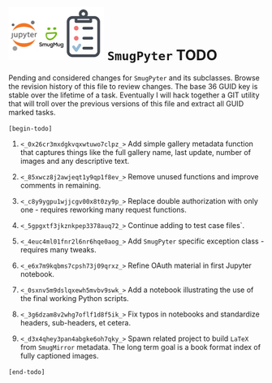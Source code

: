 ![](todo.png) `SmugPyter` TODO
==============================

Pending and considered changes for `SmugPyter` and its subclasses. 
Browse the revision history of this file to review changes. The
base 36 GUID key is stable over the lifetime of a task. Eventually
I will hack together a GIT utility that will troll over the previous
versions of this file and extract all GUID marked tasks. 

`[begin-todo]`

1. `<_0x26cr3mxdgkvqxwtuwo7clpz_>` Add simple gallery metadata function that captures things like the full
    gallery name, last update, number of images and any descriptive text.

2. `<_85xwcz8j2awjeqt1y9qp1f8ev_>` Remove unused functions and improve comments in remaining.

3. `<_c8y9ygpu1wjjcgv00x8t0zy9p_>` Replace double authorization with only one - requires reworking many request functions.

4. `<_5gpgxtf3jkznkpep3378auq72_>` Continue adding to test case files`.

5. `<_4euc4ml01fnr2l6nr6hqe0aog_>` Add `SmugPyter` specific exception class - requires many tweaks.

6. `<_e6x7m9kqbms7cpsh73j09qrxz_>` Refine OAuth material in first Jupyter notebook.

7. `<_0sxnv5m9dslqxewh5mvbv9swk_>` Add a notebook illustrating the use of the final working Python scripts.

8. `<_3g6dzam8v2whg7oflf1d8f5ik_>` Fix typos in notebooks and standardize headers, sub-headers, et cetera.

9. `<_d3x4qhey3pan4abgke6oh7qky_>` Spawn related project to build `LaTeX` from `SmugMirror` metadata.
    The long term goal is a book format index of fully captioned images.

`[end-todo]`
